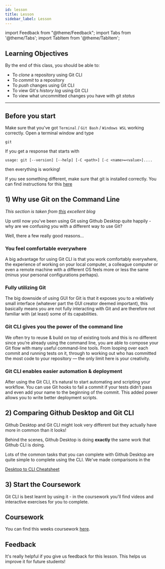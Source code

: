 ```yaml
---
id: lesson
title: Lesson
sidebar_label: Lesson
---
```


import Feedback from "@theme/Feedback";
import Tabs from '@theme/Tabs';
import TabItem from '@theme/TabItem';

## Learning Objectives

By the end of this class, you should be able to:

- To _clone_ a repository using Git CLI
- To _commit_ to a repository
- To _push_ changes using Git CLI
- To view Git's _history log_ using Git CLI
- To view what uncommitted changes you have with git _status_

---

## Before you start

Make sure that you've got `Terminal` / `Git Bash` / `Windows WSL` working correctly. Open a terminal window and type

```
git
```

If you get a response that starts with

```
usage: git [--version] [--help] [-C <path>] [-c <name>=<value>]....
```

then everything is working!

If you see something different, make sure that git is installed correctly. You can find instructions for this [here](https://git-scm.com/book/en/v2/Getting-Started-Installing-Git)

## 1) Why use Git on the Command Line

_This section is taken from [this](https://gidgid.medium.com/why-you-should-use-git-from-the-command-line-7054150e7eb) excellent blog_

Up until now you've been using Git using Github Desktop quite happily - why are we confusing you with a different way to use Git?

Well, there a few really good reasons...

### You feel comfortable everywhere

A big advantage for using Git CLI is that you work comfortably everywhere, the experience of working on your local computer, a colleague computer or even a remote machine with a different OS feels more or less the same (minus your personal configurations perhaps).

### Fully utilizing Git

The big downside of using GUI for Git is that it exposes you to a relatively small interface (whatever part the GUI creator deemed important), this basically means you are not fully interacting with Git and are therefore not familiar with (at least) some of its capabilities.

### Git CLI gives you the power of the command line

We often try to reuse & build on top of existing tools and this is no different since you’re already using the command line, you are able to compose your Git flow with many useful command-line tools. From looping over each commit and running tests on it, through to working out who has committed the most code to your repository — the only limit here is your creativity.

### Git CLI enables easier automation & deployment

After using the Git CLI, it’s natural to start automating and scripting your workflow. You can use Git hooks to fail a commit if your tests didn’t pass and even add your name to the beginning of the commit. This added power allows you to write better deployment scripts.

## 2) Comparing Github Desktop and Git CLI

Github Desktop and Git CLI might look very different but they actually have more in common than it looks!

Behind the scenes, Github Desktop is doing **exactly** the same work that Github CLI is doing.

Lots of the common tasks that you can complete with Github Desktop are quite simple to complete using the CLI. We've made comparisons in the

[Desktop to CLI Cheatsheet](./../cheatsheet-cli)

## 3) Start the Coursework

Git CLI is best learnt by using it - in the coursework you'll find videos and interactive exercises for you to complete.

## Coursework

You can find this weeks coursework [here](./homework).

## Feedback

It's really helpful if you give us feedback for this lesson. This helps us improve it for future students!

<Feedback module="Git" week="Week 3" />
